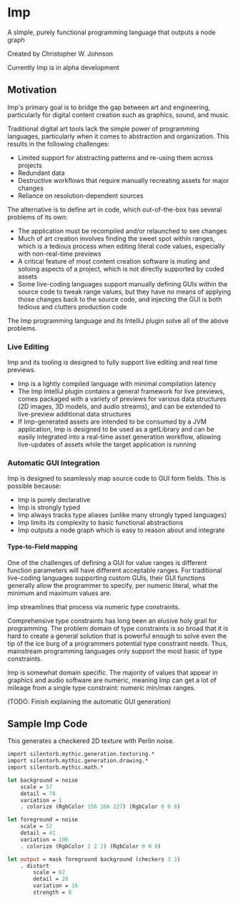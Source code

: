 # Imp

A sImple, purely functional programming language that outputs a node graph

Created by Christopher W. Johnson

Currently Imp is in alpha development

## Motivation

Imp's primary goal is to bridge the gap between art and engineering, particularly for digital content creation such as graphics, sound, and music.

Traditional digital art tools lack the simple power of programming languages, particularly when it comes to  abstraction and organization.  This results in the following challenges:

* Limited support for abstracting patterns and re-using them across projects
* Redundant data
* Destructive workflows that require manually recreating assets for major changes
* Reliance on resolution-dependent sources

The alternative is to define art in code, which out-of-the-box has several problems of its own:

* The application must be recompiled and/or relaunched to see changes
* Much of art creation involves finding the sweet spot within ranges, which is a tedious process when editing literal code values, especially with non-real-time previews
* A critical feature of most content creation software is muting and soloing aspects of a project, which is not directly supported by coded assets
* Some live-coding languages support manually defining GUIs within the source code to tweak range values, but they have no means of applying those changes back to the source code, and injecting the GUI is both tedious and clutters production code

The Imp programming language and its IntelliJ plugin solve all of the above problems.

### Live Editing

Imp and its tooling is designed to fully support live editing and real time previews.

* Imp is a lightly compiled language with minimal compilation latency
* The Imp IntelliJ plugin contains a general framework for live previews, comes packaged with a variety of previews for various data structures (2D images, 3D models, and audio streams), and can be extended to live-preview additional data structures
* If Imp-generated assets are intended to be consumed by a JVM application, Imp is designed to be used as a getLibrary and can be easily integrated into a real-time asset generation workflow, allowing live-updates of assets while the target application is running

### Automatic GUI Integration

Imp is designed to seamlessly map source code to GUI form fields.  This is possible because:

* Imp is purely declarative
* Imp is strongly typed
* Imp always tracks type aliases (unlike many strongly typed languages)
* Imp limits its complexity to basic functional abstractions
* Imp outputs a node graph which is easy to reason about and integrate

#### Type-to-Field mapping

One of the challenges of defining a GUI for value ranges is different function parameters will have different acceptable ranges.  For traditional live-coding languages supporting custom GUIs, their GUI functions generally allow the programmer to specify, per numeric literal, what the minimum and maximum values are.

Imp streamlines that process via numeric type constraints.

Comprehensive type constraints has long been an elusive holy grail for programming.  The problem domain of type constraints is so broad that it is hard to create a general solution that is powerful enough to solve even the tip of the ice burg of a programmers potential type constraint needs.  Thus, mainstream programming languages only support the most basic of type constraints.

Imp is somewhat domain specific.  The majority of values that appear in graphics and audio software are numeric, meaning Imp can get a lot of mileage from a single type constraint: numeric min/max ranges.

(TODO: Finish explaining the automatic GUI generation)

## Sample Imp Code

This generates a checkered 2D texture with Perlin noise.

```ocaml
import silentorb.mythic.generation.texturing.*
import silentorb.mythic.generation.drawing.*
import silentorb.mythic.math.*

let background = noise
    scale = 57
    detail = 78
    variation = 1
    . colorize (RgbColor 156 166 227) (RgbColor 0 0 0)

let foreground = noise
    scale = 52
    detail = 41
    variation = 106
    . colorize (RgbColor 2 2 2) (RgbColor 0 0 0)

let output = mask foreground background (checkers 3 3)
    . distort
        scale = 62
        detail = 28
        variation = 18
        strength = 8

```

